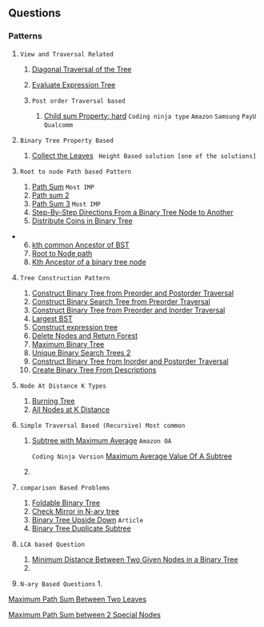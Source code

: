 ## Questions

### Patterns
1. `View and Traversal Related`
   1. [Diagonal Traversal of the Tree](https://practice.geeksforgeeks.org/problems/diagonal-traversal-of-binary-tree/1?utm_source=gfg&utm_medium=article&utm_campaign=bottom_sticky_on_article)
   2. [Evaluate Expression Tree](https://tinyl.io/AIb7)

   3. `Post order Traversal based`
      1. [Child sum Property: hard](https://tinyl.io/Aoys) `Coding ninja type` `Amazon` `Samsung` `PayU` `Qualcomm`
   
      
2. `Binary Tree Property Based`
   1. [Collect the Leaves](https://tinyl.io/AIbt) ` Height Based solution [one of the solutions]`

3. `Root to node Path based Pattern`
    1. [Path Sum](https://leetcode.com/problems/path-sum/)  `Most IMP`
    2. [Path sum 2](https://leetcode.com/problems/path-sum-ii/)
    3. [Path Sum 3](https://leetcode.com/problems/path-sum-iii/)  `Most IMP`
    4. [Step-By-Step Directions From a Binary Tree Node to Another](https://tinyl.io/7c4Q)   
    5. [Distribute Coins in Binary Tree](https://tinyl.io/82rs)
*
    6. [kth common Ancestor of BST](https://tinyl.io/AnpU)
    7. [Root to Node path](https://www.interviewbit.com/problems/path-to-given-node/)
    8. [Kth Ancestor of a binary tree node](https://tinyl.io/AnpW)

4. `Tree Construction Pattern`
    1. [Construct Binary Tree from Preorder and Postorder Traversal](https://tinyl.io/83HH)
    2. [Construct Binary Search Tree from Preorder Traversal](https://tinyl.io/83HI)
    3. [Construct Binary Tree from Preorder and Inorder Traversal](https://leetcode.com/problems/construct-binary-tree-from-preorder-and-inorder-traversal/)
    4. [Largest BST](https://tinyl.io/70TS)
    5. [Construct expression tree](https://practice.geeksforgeeks.org/problems/construct-an-expression-tree/1?page=3&difficulty[]=1&category[]=Tree&sortBy=submissions)
    6. [Delete Nodes and Return Forest](https://tinyl.io/7hiY)
    7. [Maximum Binary Tree](https://leetcode.com/problems/maximum-binary-tree/description/)
    8. [Unique Binary Search Trees 2](https://tinyl.io/7z4f)
    9. [Construct Binary Tree from Inorder and Postorder Traversal](https://tinyl.io/85fW)
   10. [Create Binary Tree From Descriptions](https://tinyl.io/874Q)
      
5. `Node At Distance K Types`
    1. [Burning Tree](https://practice.geeksforgeeks.org/problems/burning-tree/1)
    2. [All Nodes at K Distance](https://leetcode.com/problems/all-nodes-distance-k-in-binary-tree/description/)

6. `Simple Traversal Based (Recursive) Most common`
    1. [Subtree with Maximum Average](https://leetcode.com/discuss/interview-question/349617) `Amazon OA`
       
       `Coding Ninja Version`   [Maximum Average Value Of A Subtree](https://tinyl.io/9mZH)
    2. 

 7. `comparison Based Problems`
     1. [Foldable Binary Tree](https://practice.geeksforgeeks.org/problems/foldable-binary-tree/1?page=2&difficulty[]=1&category[]=Tree&sortBy=submissions)
    2. [Check Mirror in N-ary tree](https://practice.geeksforgeeks.org/problems/check-mirror-in-n-ary-tree1528/1?page=2&difficulty[]=1&category[]=Tree&sortBy=submissions)
    3. [Binary Tree Upside Down](https://tinyl.io/7kWO) `Article`
    4. [Binary Tree Duplicate Subtree](https://leetcode.com/problems/find-duplicate-subtrees/description/)

 8. `LCA based Question`
     1. [Minimum Distance Between Two Given Nodes in a Binary Tree](https://www.geeksforgeeks.org/problems/min-distance-between-two-given-nodes-of-a-binary-tree/1)
     2. 

 9. `N-ary Based Questions`
    1.
     

[Maximum Path Sum Between Two Leaves](https://tinyl.io/9mb8)

[Maximum Path Sum between 2 Special Nodes](https://www.geeksforgeeks.org/problems/maximum-path-sum/0)
